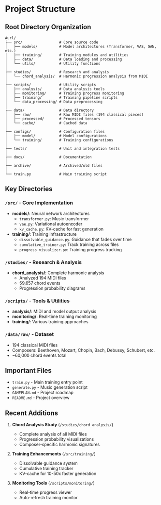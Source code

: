 # Project Structure

## Root Directory Organization

```
Aurl/
├── src/                 # Core source code
│   ├── models/          # Model architectures (Transformer, VAE, GAN, etc.)
│   ├── training/        # Training modules and utilities
│   ├── data/            # Data loading and processing
│   └── utils/           # Utility functions
│
├── studies/             # Research and analysis
│   └── chord_analysis/  # Harmonic progression analysis from MIDI
│
├── scripts/             # Utility scripts
│   ├── analysis/        # Data analysis tools
│   ├── monitoring/      # Training progress monitoring
│   ├── training/        # Training pipeline scripts
│   └── data_processing/ # Data preprocessing
│
├── data/                # Data directory
│   ├── raw/             # Raw MIDI files (194 classical pieces)
│   ├── processed/       # Processed tensors
│   └── cache/           # Cached data
│
├── configs/             # Configuration files
│   ├── model/           # Model configurations
│   └── training/        # Training configurations
│
├── tests/               # Unit and integration tests
│
├── docs/                # Documentation
│
├── archive/             # Archived/old files
│
└── train.py             # Main training script
```

## Key Directories

### `/src/` - Core Implementation
- **models/**: Neural network architectures
  - `transformer.py`: Music transformer
  - `vae.py`: Variational autoencoder
  - `kv_cache.py`: KV-cache for fast generation
- **training/**: Training infrastructure
  - `dissolvable_guidance.py`: Guidance that fades over time
  - `cumulative_trainer.py`: Track training across files
  - `progress_visualizer.py`: Training progress tracking

### `/studies/` - Research & Analysis
- **chord_analysis/**: Complete harmonic analysis
  - Analyzed 194 MIDI files
  - 59,657 chord events
  - Progression probability diagrams

### `/scripts/` - Tools & Utilities
- **analysis/**: MIDI and model output analysis
- **monitoring/**: Real-time training monitoring
- **training/**: Various training approaches

### `/data/raw/` - Dataset
- 194 classical MIDI files
- Composers: Beethoven, Mozart, Chopin, Bach, Debussy, Schubert, etc.
- ~60,000 chord events total

## Important Files

- `train.py` - Main training entry point
- `generate.py` - Music generation script
- `GAMEPLAN.md` - Project roadmap
- `README.md` - Project overview

## Recent Additions

1. **Chord Analysis Study** (`/studies/chord_analysis/`)
   - Complete analysis of all MIDI files
   - Progression probability visualizations
   - Composer-specific harmonic signatures

2. **Training Enhancements** (`/src/training/`)
   - Dissolvable guidance system
   - Cumulative training tracker
   - KV-cache for 10-50x faster generation

3. **Monitoring Tools** (`/scripts/monitoring/`)
   - Real-time progress viewer
   - Auto-refresh training monitor